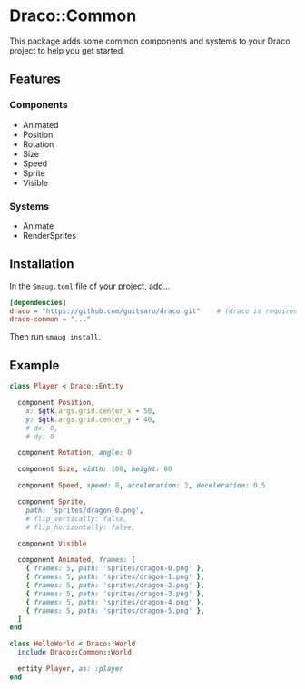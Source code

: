 # Draco::Common

This package adds some common components and systems to your Draco project to help you get started.

## Features

### Components

* Animated
* Position
* Rotation
* Size
* Speed
* Sprite
* Visible

### Systems

* Animate
* RenderSprites

## Installation

In the `Smaug.toml` file of your project, add...

```toml
[dependencies]
draco = "https://github.com/guitsaru/draco.git"    # (draco is required)
draco-common = "..."
```

Then run `smaug install`.


## Example

```ruby
class Player < Draco::Entity

  component Position,
    x: $gtk.args.grid.center_x - 50,
    y: $gtk.args.grid.center_y - 40,
    # dx: 0,
    # dy: 0

  component Rotation, angle: 0

  component Size, width: 100, height: 80

  component Speed, speed: 8, acceleration: 2, deceleration: 0.5

  component Sprite,
    path: 'sprites/dragon-0.png',
    # flip_vertically: false,
    # flip_horizontally: false,

  component Visible

  component Animated, frames: [
    { frames: 5, path: 'sprites/dragon-0.png' },
    { frames: 5, path: 'sprites/dragon-1.png' },
    { frames: 5, path: 'sprites/dragon-2.png' },
    { frames: 5, path: 'sprites/dragon-3.png' },
    { frames: 5, path: 'sprites/dragon-4.png' },
    { frames: 5, path: 'sprites/dragon-5.png' },
  ]
end

class HelloWorld < Draco::World
  include Draco::Common::World

  entity Player, as: :player
end
```
